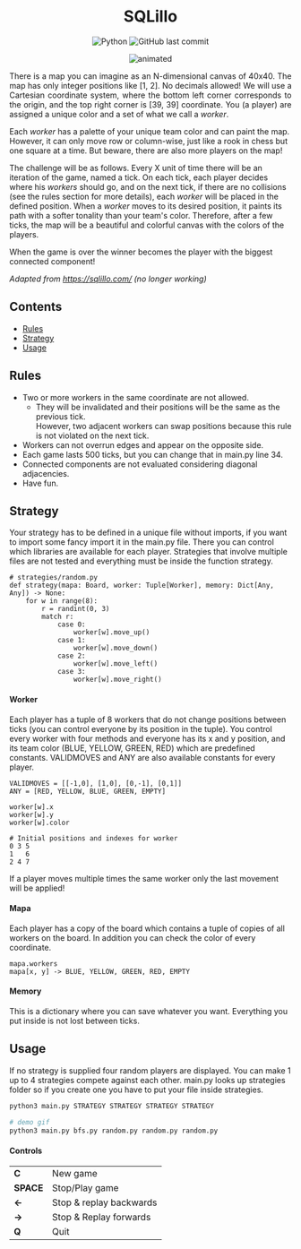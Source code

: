 
<h1 align="center"> SQLillo </h1>

<div align="center">
  <img alt="Python" src="https://img.shields.io/badge/python-v3.10+-blue.svg">
  <img alt="GitHub last commit" src="https://img.shields.io/github/last-commit/CPerezRuiz335/SQLillo">

 </div>
 
<p align="center">
  <img src="media/output.gif" alt="animated" />
</p>

<p align="justify"> 
There is a map you can imagine as an N-dimensional canvas of 40x40. 
The map has only integer positions like [1, 2]. No decimals allowed! 
We will use a Cartesian coordinate system, where the bottom left corner
corresponds to the origin, and the top right corner is [39, 39] coordinate. 
You (a player) are assigned a unique color and a set of what we call a <i>worker</i>.

Each <i>worker</i> has a palette of your unique team color and can paint the map. 
However, it can only move row or column-wise, just like a rook in chess but one square 
at a time. But beware, there are also more players on the map!

The challenge will be as follows. Every X unit of time there will be an iteration of 
the game, named a tick. On each tick, each player decides where his <i>workers</i> should go, and
on the next tick, if there are no collisions (see the rules section for more details), each
<i>worker</i> will be placed in the defined position. When a <i>worker</i> moves to its desired position, 
it paints its path with a softer tonality than your team's color. Therefore, 
after a few ticks, the map will be a beautiful and colorful canvas with the colors of the players. 

When the game is over the winner becomes the player with the biggest connected component!  
</p>
  
_Adapted from https://sqlillo.com/  (no longer working)_

Contents
---------

* [Rules](#rules)
* [Strategy](#strategy)
* [Usage](#usage)

## Rules

+ Two or more workers in the same coordinate are not allowed.
  * They will be invalidated and their positions will be the same as the previous tick.\
    However, two adjacent workers can swap positions because this rule is not violated 
    on the next tick.
+ Workers can not overrun edges and appear on the opposite side.
+ Each game lasts 500 ticks, but you can change that in main.py line 34.
+ Connected components are not evaluated considering diagonal adjacencies.
+ Have fun.

## Strategy

Your strategy has to be defined in a unique file without imports, if you want to import some 
fancy import it in the main.py file. There you can control which libraries are available 
for each player. Strategies that involve multiple files are not tested and everything must
be inside the function strategy.

```
# strategies/random.py
def strategy(mapa: Board, worker: Tuple[Worker], memory: Dict[Any, Any]) -> None:
    for w in range(8):
        r = randint(0, 3)
        match r:
            case 0:
                worker[w].move_up()
            case 1:
                worker[w].move_down()
            case 2:
                worker[w].move_left()
            case 3:
                worker[w].move_right()
```

#### Worker

Each player has a tuple of 8 workers that do not change positions between ticks (you can control everyone
by its position in the tuple). You control every worker with four methods and everyone has its x and y position,
and its team color (BLUE, YELLOW, GREEN, RED) which are predefined constants. VALIDMOVES and ANY are also available 
constants for every player.

```
VALIDMOVES = [[-1,0], [1,0], [0,-1], [0,1]]
ANY = [RED, YELLOW, BLUE, GREEN, EMPTY]

worker[w].x
worker[w].y
worker[w].color

# Initial positions and indexes for worker
0 3 5
1   6
2 4 7
```

If a player moves multiple times the same worker only the last movement will be applied!

#### Mapa

Each player has a copy of the board which contains a tuple of copies of all workers on the board. 
In addition you can check the color of every coordinate.

```
mapa.workers
mapa[x, y] -> BLUE, YELLOW, GREEN, RED, EMPTY
```

#### Memory

This is a dictionary where you can save whatever you want. Everything you put inside is not lost between ticks.

## Usage

If no strategy is supplied four random players are displayed. You can make 1 up to 4 strategies compete against each other.
main.py looks up strategies folder so if you create one you have to put your file inside strategies.

```sh
python3 main.py STRATEGY STRATEGY STRATEGY STRATEGY

# demo gif
python3 main.py bfs.py random.py random.py random.py
```

#### Controls

| | |
|-------|-------------------------|
| **C**     | New game              |
| **SPACE** | Stop/Play game          |
|**←**      | Stop & replay backwards |
| **→**     | Stop & Replay forwards  |
| **Q**     | Quit                    |



